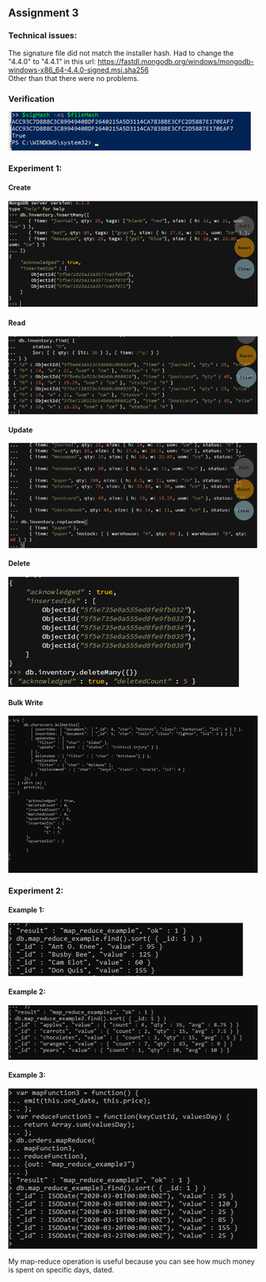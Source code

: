 ## Assignment 3

### Technical issues: 
The signature file did not match the installer hash. Had to change the "4.4.0" to "4.4.1" in this url: https://fastdl.mongodb.org/windows/mongodb-windows-x86_64-4.4.0-signed.msi.sha256  
Other than that there were no problems. 

### Verification
![Image](https://github.com/crissb3/dat250/blob/master/assignment3/images/hashTrue.png)

### Experiment 1:
#### Create  
![Image](https://github.com/crissb3/dat250/blob/master/assignment3/images/insertmany.PNG)  
#### Read  
![Image](https://github.com/crissb3/dat250/blob/master/assignment3/images/queryInventoryfind.PNG)  
#### Update  
![Image](https://github.com/crissb3/dat250/blob/master/assignment3/images/updateReplaceOne.PNG)  
#### Delete  
![Image](https://github.com/crissb3/dat250/blob/master/assignment3/images/deleteMany.PNG)  
#### Bulk Write  
![Image](https://github.com/crissb3/dat250/blob/master/assignment3/images/bulkwrite.PNG)  
### Experiment 2:  
#### Example 1:  
![Image](https://github.com/crissb3/dat250/blob/master/assignment3/images/experiment2example1.PNG)  
#### Example 2:  
![Image](https://github.com/crissb3/dat250/blob/master/assignment3/images/experiment2example2.PNG)  
#### Example 3:  
![Image](https://github.com/crissb3/dat250/blob/master/assignment3/images/experiment2example3.PNG)  

My map-reduce operation is useful because you can see how much money is spent on specific days, dated. 
